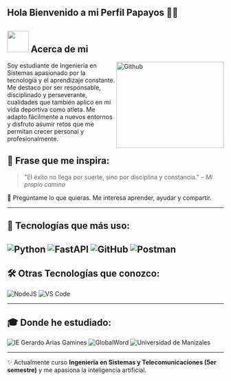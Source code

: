 ## Hola Bienvenido a mi Perfil Papayos 👋😎
## <picture><img src = "https://github.com/7oSkaaa/7oSkaaa/blob/main/Images/about_me.gif?raw=true" width = 50px></picture> Acerca de mi
<img align="right" width = 250px height = 200px alt="Github" src="https://github.com/Mo-Alsehli/Mo-Alsehli/assets/98949843/92f233e8-fd56-4521-bc8e-b48fe669209a" />

Soy estudiante de Ingeniería en Sistemas apasionado por la tecnología y el aprendizaje constante. 
   Me destaco por ser responsable, disciplinado y perseverante, cualidades que también aplico en mi vida deportiva como atleta. 
   Me adapto fácilmente a nuevos entornos y disfruto asumir retos que me permitan crecer personal y profesionalmente.

## 🚀 Frase que me inspira:
> "El éxito no llega por suerte, sino por disciplina y constancia." – *Mi propio camino*

💬 Pregúntame lo que quieras. Me interesa aprender, ayudar y compartir.

---

## 🎯 Tecnologías que más uso:
![Python](https://img.shields.io/badge/Python-3776AB?style=for-the-badge&logo=python&logoColor=white)
![FastAPI](https://img.shields.io/badge/FastAPI-009688?style=for-the-badge&logo=fastapi&logoColor=white)
![GitHub](https://img.shields.io/badge/GitHub-181717?style=for-the-badge&logo=github&logoColor=white)
![Postman](https://img.shields.io/badge/Postman-FF6C37?style=for-the-badge&logo=postman&logoColor=white)
---

## 🛠️ Otras Tecnologías que conozco:
![NodeJS](https://img.shields.io/badge/Node.js-339933?style=for-the-badge&logo=node.js&logoColor=white)
![VS Code](https://img.shields.io/badge/VS_Code-0078D4?style=for-the-badge&logo=visual%20studio%20code&logoColor=white)

---

## 🎓 Donde he estudiado:
![IE Gerardo Arias Gamines](https://gerardoarias.calificanet.com.co/login/)
![GlobalWord](https://globalword.edu.co/)
![Universidad de Manizales](https://umanizales.edu.co/)

---

✨ Actualmente curso **Ingeniería en Sistemas y Telecomunicaciones (5er semestre)** y me apasiona la inteligencia artificial.


